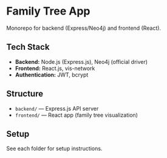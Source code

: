 # Family Tree App

Monorepo for backend (Express/Neo4j) and frontend (React).

## Tech Stack
- **Backend:** Node.js (Express.js), Neo4j (official driver)
- **Frontend:** React.js, vis-network
- **Authentication:** JWT, bcrypt

## Structure
- `backend/` — Express.js API server
- `frontend/` — React app (family tree visualization)

## Setup
See each folder for setup instructions. 